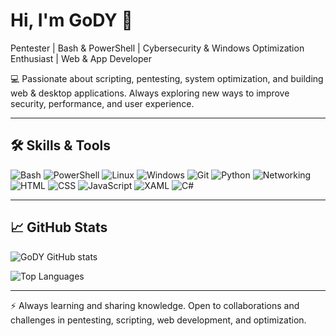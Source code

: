 # Hi, I'm GoDY 👋

Pentester | Bash & PowerShell | Cybersecurity & Windows Optimization Enthusiast | Web & App Developer  

💻 Passionate about scripting, pentesting, system optimization, and building web & desktop applications. Always exploring new ways to improve security, performance, and user experience.  

---

## 🛠️ Skills & Tools

![Bash](https://img.shields.io/badge/Bash-Scripting-4EAA25?logo=gnu-bash&logoColor=white)
![PowerShell](https://img.shields.io/badge/PowerShell-5.1+-blue?logo=powershell&logoColor=white)
![Linux](https://img.shields.io/badge/Linux-Kernel-000000?logo=linux&logoColor=white)
![Windows](https://img.shields.io/badge/Windows-10|11-0078D6?logo=windows&logoColor=white)
![Git](https://img.shields.io/badge/Git-FF0000?logo=git&logoColor=white)
![Python](https://img.shields.io/badge/Python-3+-3776AB?logo=python&logoColor=white)
![Networking](https://img.shields.io/badge/Networking-808080?logo=none)
![HTML](https://img.shields.io/badge/HTML-E34F26?logo=html5&logoColor=white)
![CSS](https://img.shields.io/badge/CSS-1572B6?logo=css3&logoColor=white)
![JavaScript](https://img.shields.io/badge/JavaScript-F7DF1E?logo=javascript&logoColor=black)
![XAML](https://img.shields.io/badge/XAML-512BD4?logo=none&logoColor=white)
![C#](https://img.shields.io/badge/C%23-239120?logo=csharp&logoColor=white)

---

## 📈 GitHub Stats

![GoDY GitHub stats](https://github-readme-stats.vercel.app/api?username=GoDY4u&show_icons=true&theme=radical&hide_title=true)

![Top Languages](https://github-readme-stats.vercel.app/api/top-langs/?username=GoDY4u&layout=compact&theme=radical)

---

⚡ Always learning and sharing knowledge. Open to collaborations and challenges in pentesting, scripting, web development, and optimization.
